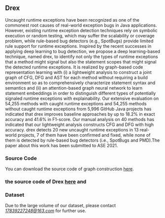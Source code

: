 ## Drex

Uncaught runtime exceptions have been recognized as one of the commonest root causes of real-world exception bugs in Java applications. However, existing runtime exception detection techniques rely on symbolic execution or random testing, which may suffer the scalability or coverage problem, while rule-based bug detectors (e.g., SpotBugs) provide limited rule support for runtime exceptions. Inspired by the recent successes in applying deep learning to bug detection, we propose a deep learning-based technique, named drex, to identify not only the types of runtime exceptions that a method might signal but also the statement scopes that might signal the detected runtime exceptions. It is realized by graph-based code representation learning with (i) a lightweight analysis to construct a joint graph of CFG, DFG and AST for each method without requiring a build environment so as to comprehensively characterize statement syntax and semantics and (ii) an attention-based graph neural network to learn statement embeddings in order to distinguish different types of potentially signaled runtime exceptions with explainability. Our extensive evaluation on 54,255 methods with caught runtime exceptions and  54,255 methods without caught runtime exceptions from  5,996 GitHub Java projects has indicated that  drex improves baseline approaches by up to  18.2\% in exact accuracy and  41.6\% in F1-score. Our manual analysis on  40 methods has indicated that our lightweight analysis constructs CFG and DFG with high accuracy.  drex detects  20 new uncaught runtime exceptions in  13 real-world projects,  7 of them have been confirmed and fixed, while none of them is detected by rule-based bug detectors (i.e., SpotBugs and PMD).The paper about this work has been submitted to ASE 2021.



### Source Code

You can download the source code of graph construction [here](GraphBuilderNew.zip).

### the source code of Drex [here](code.zip) and 

### Dataset

Due to the large volume of our dataset, please contact *17839227248@163.com* for further use.
